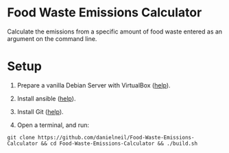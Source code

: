 # Food Waste Emissions Calculator

Calculate the emissions from a specific amount of food waste entered as an argument on the command line. 

# Setup

1. Prepare a vanilla Debian Server with VirtualBox ([help](https://linuxhint.com/install_debian10_virtualbox/)).

2. Install ansible ([help](https://linuxhint.com/install_ansible_debian10/)).

3. Install Git ([help](https://linuxhint.com/install_git_debian_10/)).

4. Open a terminal, and run:
```
git clone https://github.com/danielneil/Food-Waste-Emissions-Calculator && cd Food-Waste-Emissions-Calculator && ./build.sh
```
